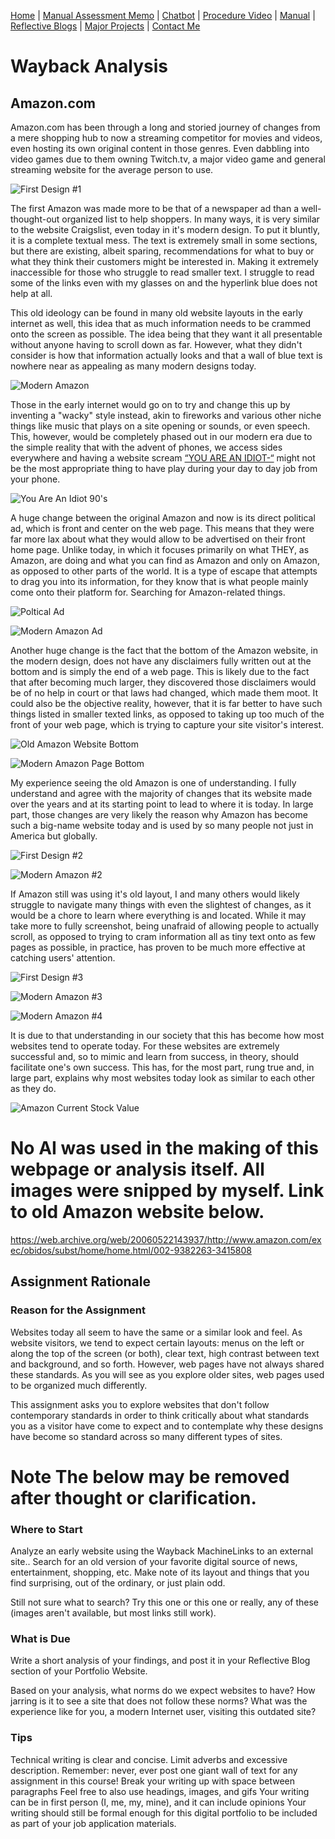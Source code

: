 [Home](index.md) | [Manual Assessment Memo](manual_assessment_memo.md) | [Chatbot](chatbot.md) | [Procedure Video](procedure_video.md) | [Manual](manual.md) | [Reflective Blogs](reflective_blogs.md) | [Major Projects](Major_Projects.md) | [Contact Me](Contact_Me.md)

# Wayback Analysis

## Amazon.com

Amazon.com has been through a long and storied journey of changes from a mere shopping hub to now a streaming competitor for movies and videos, even hosting its own original content in those genres. Even dabbling into video games due to them owning Twitch.tv, a major video game and general streaming website for the average person to use. 


![First Design #1](https://github.com/user-attachments/assets/52b0a55c-8cb7-4aef-9074-cfa51dc75f29)


The first Amazon was made more to be that of a newspaper ad than a well-thought-out organized list to help shoppers. In many ways, it is very similar to the website Craigslist, even today in it's modern design. To put it bluntly, it is a complete textual mess. The text is extremely small in some sections, but there are existing, albeit sparing, recommendations for what to buy or what they think their customers might be interested in. Making it extremely inaccessible for those who struggle to read smaller text. I struggle to read some of the links even with my glasses on and the hyperlink blue does not help at all. 


This old ideology can be found in many old website layouts in the early internet as well, this idea that as much information needs to be crammed onto the screen as possible. The idea being that they want it all presentable without anyone having to scroll down as far. However, what they didn't consider is how that information actually looks and that a wall of blue text is nowhere near as appealing as many modern designs today. 


![Modern Amazon](https://github.com/user-attachments/assets/b1093334-07ec-4100-8366-0ea9fd03b1e6)


Those in the early internet would go on to try and change this up by inventing a "wacky" style instead, akin to fireworks and various other niche things like music that plays on a site opening or sounds, or even speech. This, however, would be completely phased out in our modern era due to the simple reality that with the advent of phones, we access sides everywhere and having a website scream  [“YOU ARE AN IDIOT-“](https://archive.org/details/you-are-an-idiot_202112) might not be the most appropriate thing to have play during your day to day job from your phone. 


![You Are An Idiot 90's](https://github.com/user-attachments/assets/d77ba66d-d7ef-47dc-97bb-57413e1e4d61)



A huge change between the original Amazon and now is its direct political ad, which is front and center on the web page. This means that they were far more lax about what they would allow to be advertised on their front home page.  Unlike today, in which it focuses primarily on what THEY, as Amazon, are doing and what you can find as Amazon and only on Amazon, as opposed to other parts of the world. It is a type of escape that attempts to drag you into its information, for they know that is what people mainly come onto their platform for. Searching for Amazon-related things. 



![Poltical Ad](https://github.com/user-attachments/assets/446a7a51-4781-48d4-b4b0-457149736f82)

![Modern Amazon Ad](https://github.com/user-attachments/assets/381200f7-3456-48da-9d64-fd330924115d)


Another huge change is the fact that the bottom of the Amazon website, in the modern design, does not have any disclaimers fully written out at the bottom and is simply the end of a web page. This is likely due to the fact that after becoming much larger, they discovered those disclaimers would be of no help in court or that laws had changed, which made them moot. It could also be the objective reality, however, that it is far better to have such things listed in smaller texted links, as opposed to taking up too much of the front of your web page, which is trying to capture your site visitor's interest. 


![Old Amazon Website Bottom](https://github.com/user-attachments/assets/e20091b1-bc61-4260-9957-d57a117560d6)


![Modern Amazon Page Bottom](https://github.com/user-attachments/assets/d19303b4-82b5-4a88-8c62-e61d8c6cc5ae)


My experience seeing the old Amazon is one of understanding. I fully understand and agree with the majority of changes that its website made over the years and at its starting point to lead to where it is today. In large part, those changes are very likely the reason why Amazon has become such a big-name website today and is used by so many people not just in America but globally. 


![First Design #2](https://github.com/user-attachments/assets/1428559e-988a-4133-adbb-42c33da8e854)

![Modern Amazon #2](https://github.com/user-attachments/assets/37afe8fb-28c6-45c5-a7ac-3cc1675de960)

If Amazon still was using it's old layout, I and many others would likely struggle to navigate many things with even the slightest of changes, as it would be a chore to learn where everything is and located. While it may take more to fully screenshot, being unafraid of allowing people to actually scroll, as opposed to trying to cram information all as tiny text onto as few pages as possible, in practice, has proven to be much more effective at catching users' attention. 


![First Design #3](https://github.com/user-attachments/assets/f7f5e6ce-48bc-4cc6-b905-419cb483d9e3)

![Modern Amazon #3](https://github.com/user-attachments/assets/24ac58c6-1430-4e65-9ac5-f080bce61f2f)

![Modern Amazon #4](https://github.com/user-attachments/assets/e86a300b-b261-42db-8462-99c03e85d0a8)

It is due to that understanding in our society that this has become how most websites tend to operate today. For these websites are extremely successful and, so to mimic and learn from success, in theory, should facilitate one's own success. This has, for the most part, rung true and, in large part, explains why most websites today look as similar to each other as they do. 



![Amazon Current Stock Value](https://github.com/user-attachments/assets/38f20817-0d0b-408f-b532-fdc40fde8ba4)





# No AI was used in the making of this webpage or analysis itself. All images were snipped by myself. Link to old Amazon website below. 

https://web.archive.org/web/20060522143937/http://www.amazon.com/exec/obidos/subst/home/home.html/002-9382263-3415808



## Assignment Rationale 

### Reason for the Assignment

Websites today all seem to have the same or a similar look and feel. As website visitors, we tend to expect certain layouts: menus on the left or along the top of the screen (or both), clear text, high contrast between text and background, and so forth. However, web pages have not always shared these standards. As you will see as you explore older sites, web pages used to be organized much differently. 

This assignment asks you to explore websites that don't follow contemporary standards in order to think critically about what standards you as a visitor have come to expect and to contemplate why these designs have become so standard across so many different types of sites.



# Note The below may be removed after thought or clarification. 

### Where to Start

Analyze an early website using the Wayback MachineLinks to an external site.. Search for an old version of your favorite digital source of news, entertainment, shopping, etc. Make note of its layout and things that you find surprising, out of the ordinary, or just plain odd.  

Still not sure what to search? Try this one or this one or really, any of these (images aren't available, but most links still work). 

### What is Due

Write a short analysis of your findings, and post it in your Reflective Blog section of your Portfolio Website.

Based on your analysis, what norms do we expect websites to have? How jarring is it to see a site that does not follow these norms? What was the experience like for you, a modern Internet user, visiting this outdated site?

### Tips

Technical writing is clear and concise. Limit adverbs and excessive description. 
Remember: never, ever post one giant wall of text for any assignment in this course! 
Break your writing up with space between paragraphs
Feel free to also use headings, images, and gifs
Your writing can be in first person (I, me, my, mine), and it can include opinions
Your writing should still be formal enough for this digital portfolio to be included as part of your job application materials.

